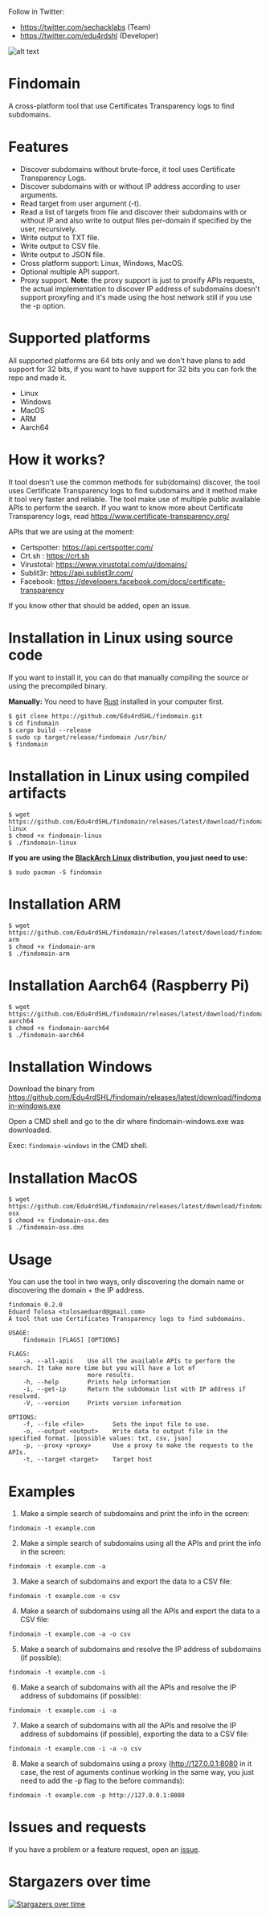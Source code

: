 Follow in Twitter:

* https://twitter.com/sechacklabs (Team)
* https://twitter.com/edu4rdshl (Developer)

![alt text](findomain.png "Findomain")

# Findomain

A cross-platform tool that use Certificates Transparency logs to find subdomains.

# Features

* Discover subdomains without brute-force, it tool uses Certificate Transparency Logs.
* Discover subdomains with or without IP address according to user arguments.
* Read target from user argument (-t).
* Read a list of targets from file and discover their subdomains with or without IP and also write to output files per-domain if specified by the user, recursively.
* Write output to TXT file.
* Write output to CSV file.
* Write output to JSON file.
* Cross platform support: Linux, Windows, MacOS.
* Optional multiple API support.
* Proxy support. **Note**: the proxy support is just to proxify APIs requests, the actual implementation to discover IP address of subdomains doesn't support proxyfing and it's made using the host network still if you use the -p option.

# Supported platforms

All supported platforms are 64 bits only and we don't have plans to add support for 32 bits, if you want to have support for 32 bits you can fork the repo and made it.

* Linux
* Windows
* MacOS
* ARM
* Aarch64

# How it works?
It tool doesn't use the common methods for sub(domains) discover, the tool uses Certificate Transparency logs to find subdomains and it method make it tool very faster and reliable. The tool make use of multiple public available APIs to perform the search. If you want to know more about Certificate Transparency logs, read https://www.certificate-transparency.org/

APIs that we are using at the moment:

- Certspotter: https://api.certspotter.com/
- Crt.sh : https://crt.sh
- Virustotal: https://www.virustotal.com/ui/domains/
- Sublit3r: https://api.sublist3r.com/
- Facebook: https://developers.facebook.com/docs/certificate-transparency

If you know other that should be added, open an issue.

# Installation in Linux using source code
If you want to install it, you can do that manually compiling the source or using the precompiled binary.

**Manually:**
You need to have [Rust](https://www.rust-lang.org/) installed in your computer first.

```
$ git clone https://github.com/Edu4rdSHL/findomain.git
$ cd findomain
$ cargo build --release
$ sudo cp target/release/findomain /usr/bin/
$ findomain
```

# Installation in Linux using compiled artifacts

```
$ wget https://github.com/Edu4rdSHL/findomain/releases/latest/download/findomain-linux
$ chmod +x findomain-linux
$ ./findomain-linux
```
**If you are using the [BlackArch Linux](https://blackarch.org) distribution, you just need to use:**

```
$ sudo pacman -S findomain
```

# Installation ARM

```
$ wget https://github.com/Edu4rdSHL/findomain/releases/latest/download/findomain-arm
$ chmod +x findomain-arm
$ ./findomain-arm
```

# Installation Aarch64 (Raspberry Pi)

```
$ wget https://github.com/Edu4rdSHL/findomain/releases/latest/download/findomain-aarch64
$ chmod +x findomain-aarch64
$ ./findomain-aarch64
```

# Installation Windows

Download the binary from https://github.com/Edu4rdSHL/findomain/releases/latest/download/findomain-windows.exe

Open a CMD shell and go to the dir where findomain-windows.exe was downloaded.

Exec: `findomain-windows` in the CMD shell.


# Installation MacOS

```
$ wget https://github.com/Edu4rdSHL/findomain/releases/latest/download/findomain-osx
$ chmod +x findomain-osx.dms
$ ./findomain-osx.dms
```

# Usage

You can use the tool in two ways, only discovering the domain name or discovering the domain + the IP address.

```
findomain 0.2.0
Eduard Tolosa <tolosaeduard@gmail.com>
A tool that use Certificates Transparency logs to find subdomains.

USAGE:
    findomain [FLAGS] [OPTIONS]

FLAGS:
    -a, --all-apis    Use all the available APIs to perform the search. It take more time but you will have a lot of
                      more results.
    -h, --help        Prints help information
    -i, --get-ip      Return the subdomain list with IP address if resolved.
    -V, --version     Prints version information

OPTIONS:
    -f, --file <file>        Sets the input file to use.
    -o, --output <output>    Write data to output file in the specified format. [possible values: txt, csv, json]
    -p, --proxy <proxy>      Use a proxy to make the requests to the APIs.
    -t, --target <target>    Target host
```

# Examples

1. Make a simple search of subdomains and print the info in the screen:

`findomain -t example.com`

2. Make a simple search of subdomains using all the APIs and print the info in the screen:

`findomain -t example.com -a`

3. Make a search of subdomains and export the data to a CSV file:

`findomain -t example.com -o csv`

4. Make a search of subdomains using all the APIs and export the data to a CSV file:

`findomain -t example.com -a -o csv`

5. Make a search of subdomains and resolve the IP address of subdomains (if possible):

`findomain -t example.com -i`

6. Make a search of subdomains with all the APIs and resolve the IP address of subdomains (if possible):

`findomain -t example.com -i -a`

7. Make a search of subdomains with all the APIs and resolve the IP address of subdomains (if possible), exporting the data to a CSV file:

`findomain -t example.com -i -a -o csv`

8. Make a search of subdomains using a proxy (http://127.0.0.1:8080 in it case, the rest of aguments continue working in the same way, you just need to add the -p flag to the before commands):

`findomain -t example.com -p http://127.0.0.1:8080`

# Issues and requests

If you have a problem or a feature request, open an [issue](https://github.com/Edu4rdSHL/findomain/issues).

# Stargazers over time

[![Stargazers over time](https://starchart.cc/Edu4rdSHL/findomain.svg)](https://starchart.cc/Edu4rdSHL/findomain)
